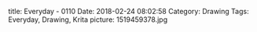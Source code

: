 title: Everyday - 0110
Date: 2018-02-24 08:02:58
Category: Drawing
Tags: Everyday, Drawing, Krita
picture: 1519459378.jpg
